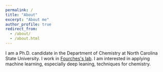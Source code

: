 ```yaml
---
permalink: /
title: "About"
excerpt: "About me"
author_profile: true
redirect_from: 
  - /about/
  - /about.html
---
```


I am a Ph.D. candidate in the Department of Chemistry at North Carolina State University. I work in [Fourches's lab](https://www.fourches-laboratory.com/). I am interested in applying machine learning, especially deep leaning, techniques for chemistry.
